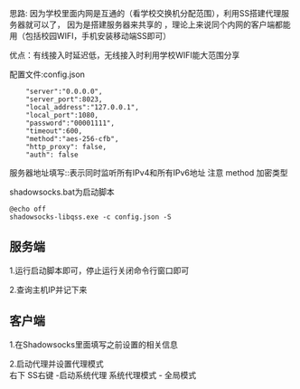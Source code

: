 思路:
因为学校里面内网是互通的（看学校交换机分配范围），利用SS搭建代理服务器就可以了，
因为是搭建服务器来共享的 ，理论上来说同个内网的客户端都能用（包括校园WIFI，手机安装移动端SS即可）

优点：有线接入时延迟低，无线接入时利用学校WIFI能大范围分享

配置文件:config.json
``` 
	"server":"0.0.0.0",  
    "server_port":8023,  
    "local_address":"127.0.0.1",  
    "local_port":1080,  
    "password":"00001111",  
    "timeout":600,  
    "method":"aes-256-cfb",  
    "http_proxy": false,  
    "auth": false  

```
服务器地址填写::表示同时监听所有IPv4和所有IPv6地址
注意 method 加密类型

shadowsocks.bat为启动脚本
```
@echo off  
shadowsocks-libqss.exe -c config.json -S  

```

## 服务端
1.运行启动脚本即可，停止运行关闭命令行窗口即可

2.查询主机IP并记下来

## 客户端
1.在Shadowsocks里面填写之前设置的相关信息  

2.启动代理并设置代理模式  
	右下 SS右键 -启动系统代理
	系统代理模式 - 全局模式